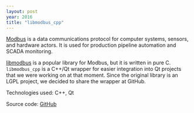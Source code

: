 ```yaml
---
layout: post
year: 2016
title: "libmodbus_cpp"
---
```


[Modbus](https://en.wikipedia.org/wiki/Modbus) is a data communications protocol for computer systems, sensors, and hardware actors. It is used for production pipeline automation and SCADA monitoring.

[libmodbus](https://github.com/stephane/libmodbus) is a popular library for Modbus, but it is written in pure C. `libmodbus_cpp` is a C++/Qt wrapper for easier integration into Qt projects that we were working on at that moment. Since the original library is an LGPL project, we decided to share the wrapper at GitHub.

Technologies used: C++, Qt
 
Source code: [GitHub](https://github.com/binary-machinery/libmodbus_cpp)